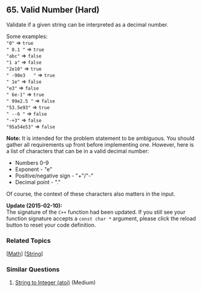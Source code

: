 <!--|This file generated by command(leetcode description); DO NOT EDIT.    |-->
<!--+----------------------------------------------------------------------+-->
<!--|@author    Openset <openset.wang@gmail.com>                           |-->
<!--|@link      https://github.com/openset                                 |-->
<!--|@home      https://github.com/openset/leetcode                        |-->
<!--+----------------------------------------------------------------------+-->

## 65. Valid Number (Hard)

<p>Validate if a given string can be interpreted as&nbsp;a decimal number.</p>

<p>Some examples:<br />
<code>&quot;0&quot;</code> =&gt; <code>true</code><br />
<code>&quot; 0.1 &quot;</code> =&gt; <code>true</code><br />
<code>&quot;abc&quot;</code> =&gt; <code>false</code><br />
<code>&quot;1 a&quot;</code> =&gt; <code>false</code><br />
<code>&quot;2e10&quot;</code> =&gt; <code>true</code><br />
<code>&quot; -90e3&nbsp; &nbsp;&quot;</code> =&gt; <code>true</code><br />
<code>&quot; 1e&quot;</code> =&gt; <code>false</code><br />
<code>&quot;e3&quot;</code> =&gt; <code>false</code><br />
<code>&quot; 6e-1&quot;</code> =&gt; <code>true</code><br />
<code>&quot; 99e2.5&nbsp;&quot;</code> =&gt; <code>false</code><br />
<code>&quot;53.5e93&quot;</code> =&gt; <code>true</code><br />
<code>&quot; --6 &quot;</code> =&gt; <code>false</code><br />
<code>&quot;-+3&quot;</code> =&gt; <code>false</code><br />
<code>&quot;95a54e53&quot;</code> =&gt; <code>false</code></p>

<p><strong>Note:</strong> It is intended for the problem statement to be ambiguous. You should gather all requirements up front before implementing one. However, here is a list of characters that can be in a valid decimal number:</p>

<ul>
	<li>Numbers 0-9</li>
	<li>Exponent - &quot;e&quot;</li>
	<li>Positive/negative sign - &quot;+&quot;/&quot;-&quot;</li>
	<li>Decimal point - &quot;.&quot;</li>
</ul>

<p>Of course, the context of these characters also matters in the input.</p>

<p><strong>Update (2015-02-10):</strong><br />
The signature of the <code>C++</code> function had been updated. If you still see your function signature accepts a <code>const char *</code> argument, please click the reload button to reset your code definition.</p>


### Related Topics
  [[Math](https://github.com/openset/leetcode/tree/master/tag/math/README.md)]
  [[String](https://github.com/openset/leetcode/tree/master/tag/string/README.md)]

### Similar Questions
  1. [String to Integer (atoi)](https://github.com/openset/leetcode/tree/master/problems/string-to-integer-atoi) (Medium)

